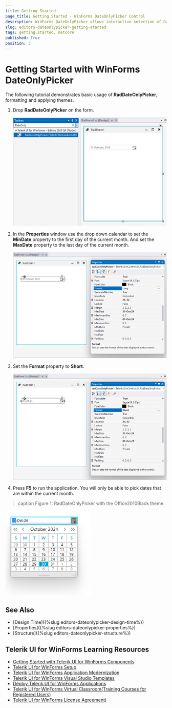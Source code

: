 ```yaml
---
title: Getting Started
page_title: Getting Started - WinForms DateOnlyPicker Control
description: WinForms DateOnlyPicker allows interactive selection of DateOnly type using a drop down calendar. 
slug: editors-dateonlypicker-getting-started
tags: getting,started, netcore
published: True
position: 3
---
```


# Getting Started with WinForms DateOnlyPicker

The following tutorial demonstrates basic usage of __RadDateOnlyPicker__, formatting and applying themes.

1. Drop __RadDateOnlyPicker__ on the form.

	![WinForms RadDateOnlyPicker ToolBox Drag Drop](images/editors-dateonlypicker-getting-started001.png)
          
1. In the __Properties__ window use the drop down calendar to set the __MinDate__ property to the first day of the current month. And set the __MaxDate__ property to the last day of the current month. 

	![WinForms RadDateOnlyPicker Properties](images/editors-dateonlypicker-getting-started002.png)          

1. Set the __Format__ property to __Short__.

	![WinForms RadDateOnlyPicker Format Property](images/editors-dateonlypicker-getting-started003.png)                   

1. Press __F5__ to run the application. You will only be able to pick dates that are within the current month.

>caption Figure 1: RadDateOnlyPicker with the Office2010Black theme.
 
![WinForms RadDateOnlyPicker With The Office00Black Theme](images/editors-dateonlypicker-getting-started004.png)


## See Also

* [Design Time]({%slug editors-dateonlypicker-design-time%})
* [Properties]({%slug editors-dateonlypicker-properties%})
* [Structure]({%slug editors-dateonlypicker-structure%})

## Telerik UI for WinForms Learning Resources
* [Getting Started with Telerik UI for WinForms Components](https://docs.telerik.com/devtools/winforms/getting-started/first-steps)
* [Telerik UI for WinForms Setup](https://docs.telerik.com/devtools/winforms/installation-and-upgrades/installing-on-your-computer)
* [Telerik UI for WinForms Application Modernization](https://docs.telerik.com/devtools/winforms/winforms-converter/overview)
* [Telerik UI for WinForms Visual Studio Templates](https://docs.telerik.com/devtools/winforms/visual-studio-integration/visual-studio-templates)
* [Deploy Telerik UI for WinForms Applications](https://docs.telerik.com/devtools/winforms/deployment-and-distribution/application-deployment)
* [Telerik UI for WinForms Virtual Classroom(Training Courses for Registered Users)](https://learn.telerik.com/learn/course/external/view/elearning/17/telerik-ui-for-winforms)
* [Telerik UI for WinForms License Agreement)](https://www.telerik.com/purchase/license-agreement/winforms-dlw-s)

